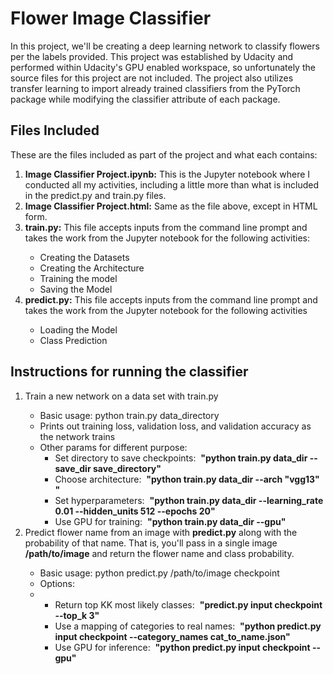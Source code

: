 
<h1>Flower Image Classifier</h1>
In this project, we'll be creating a deep learning network to classify flowers per the labels provided. This project was established by Udacity and performed within Udacity's GPU enabled workspace, so unfortunately the source files for this project are not included. The project also utilizes transfer learning to import already trained classifiers from the PyTorch package while modifying the classifier attribute of each package.




<h2>Files Included</h2>

These are the files included as part of the project and what each contains:
<ol>
        <li><b>Image Classifier Project.ipynb:</b> This is the Jupyter notebook where I conducted all my activities, including a little more than what is included in the predict.py and train.py files.</li>

<li><b>Image Classifier Project.html:</b> Same as the file above, except in HTML form.</li>
<li><b>train.py:</b> This file accepts inputs from the command line prompt and takes the work from the Jupyter notebook for the following activities:</li>
    <ul>
            <li>Creating the Datasets</li>
            <li>Creating the Architecture</li>
            <li>Training the model</li>
            <li>Saving the Model</li>
    </ul>
<li><b>predict.py:</b> This file accepts inputs from the command line prompt and takes the work from the Jupyter notebook for the following activities</li>
    <ul>
        <li>Loading the Model</li>
        <li>Class Prediction</li>
    </ul>
</ol>




<h2>Instructions for running the classifier</h2>

<ol>
    <li>Train a new network on a data set with train.py</li>
            <ul>
                    <li>Basic usage: python train.py data_directory</li>
                    <li>Prints out training loss, validation loss, and validation accuracy as the network trains</li>
                    <li>Other params for different purpose:
                    <ul>
                        <li>Set directory to save checkpoints:&nbsp;    <b>"python train.py data_dir --save_dir save_directory"</b></li>
                        <li>Choose architecture:&nbsp;                  <b>"python train.py data_dir --arch "vgg13" "</b></li>
                        <li>Set hyperparameters:&nbsp;                  <b>"python train.py data_dir --learning_rate 0.01 --hidden_units 512 --epochs 20"</b></li>
                        <li>Use GPU for training:&nbsp;                 <b>"python train.py data_dir --gpu"</b></li>
                    </ul>
            </ul>
    <li>Predict flower name from an image with <b>predict.py</b> along with the probability of that name. That is, you'll pass in a single image <b>/path/to/image</b> and return     the flower name   and class probability.</li>
        <ul>
            <li>Basic usage: python predict.py /path/to/image checkpoint</li>
            <li>Options:<li>
                <ul>
                    <li>Return top KK most likely classes:&nbsp;               <b>"predict.py input checkpoint --top_k 3"</b></li>
                    <li>Use a mapping of categories to real names:&nbsp;       <b>"python predict.py input checkpoint --category_names cat_to_name.json"</b></li>
                    <li>Use GPU for inference:&nbsp;                           <b>"python predict.py input checkpoint --gpu"</b></li>
                </ul>
        </ul>
</ol>
